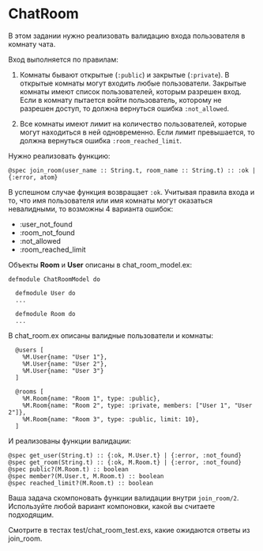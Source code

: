 # ChatRoom

В этом задании нужно реализовать валидацию входа пользователя в комнату чата.

Вход выполняется по правилам:

1. Комнаты бывают открытые (`:public`) и закрытые (`:private`). В открытые комнаты могут входить любые пользователи. Закрытые комнаты имеют список пользователей, которым разрешен вход. Если в комнату пытается войти пользователь, которому не разрешен доступ, то должна вернуться ошибка `:not_allowed`.

2. Все комнаты имеют лимит на количество пользователей, которые могут находиться в ней одновременно. Если лимит превышается, то должна вернуться ошибка `:room_reached_limit`.

Нужно реализовать функцию:

```
@spec join_room(user_name :: String.t, room_name :: String.t) :: :ok | {:error, atom}
```

В успешном случае функция возвращает `:ok`. Учитывая правила входа и то, что имя пользователя или имя комнаты могут оказаться невалидными, то возможны 4 варианта ошибок:
- :user_not_found
- :room_not_found
- :not_allowed
- :room_reached_limit

Объекты **Room** и **User** описаны в chat_room_model.ex:
```
defmodule ChatRoomModel do

  defmodule User do
  ...
  
  defmodule Room do
  ...
```


В chat_room.ex описаны валидные пользователи и комнаты:
```
  @users [
    %M.User{name: "User 1"},
    %M.User{name: "User 2"},
    %M.User{name: "User 3"}
  ]
  
  @rooms [
    %M.Room{name: "Room 1", type: :public},
    %M.Room{name: "Room 2", type: :private, members: ["User 1", "User 2"]},
    %M.Room{name: "Room 3", type: :public, limit: 10},
  ]
```

И реализованы функции валидации:

```
@spec get_user(String.t) :: {:ok, M.User.t} | {:error, :not_found}
@spec get_room(String.t) :: {:ok, M.Room.t} | {:error, :not_found}
@spec public?(M.Room.t) :: boolean
@spec member?(M.User.t, M.Room.t) :: boolean
@spec reached_limit?(M.Room.t) :: boolean
```

Ваша задача скомпоновать функции валидации внутри `join_room/2`. Используйте любой вариант компоновки, какой вы считаете подходящим.

Смотрите в тестах test/chat_room_test.exs, какие ожидаются ответы из join_room.
